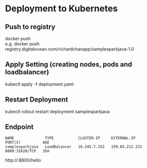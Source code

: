 Deployment to Kubernetes
==============

Push to registry  
----------  
docker push <image id>  
e.g. docker push registry.digitalocean.com/richardchanapp/samplesparkjava-1.0   

Apply Setting (creating nodes, pods and loadbalancer)  
-------------------------  
kubectl apply -f deployment.yaml

Restart Deployment  
------------------   
kubectl rollout restart deployment samplesparkjava

Endpoint
----------
```
NAME              TYPE           CLUSTER-IP     EXTERNAL-IP      PORT(S)          AGE
samplesparkjava   LoadBalancer   10.245.7.152   159.65.212.231   8800:31628/TCP   35m
```

http://<endpoint>:8800/hello
